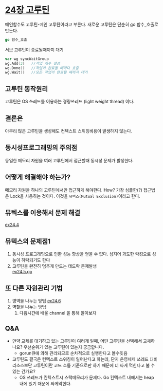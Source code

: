 # [24장 고루틴](https://www.youtube.com/watch?v=tRdODUXV3ik)

메인함수도 고루틴-메인 고루틴이라고 부른다.
새로운 고루틴은 단순히 go 함수_호출로 만든다.
```go
go 함수_호출
```

서브 고루틴이 종료될때까지 대기

```go 
var wg syncWaitGroup
wg.Add(3)   //작업 개수 설정
wg.Done()   //작업이 완료될 때마다 호출
wg.Wait()   //모든 작업이 완료될 때까지 대기
```

## 고루틴 동작원리
고루틴은 OS 쓰레드를 이용하는 경량쓰레드 (light weight thread) 이다.
## 결론은
아무리 많은 고루틴을 생성해도 컨텍스트 스위칭비용이 발생하지 않는다.
## 동시성프로그래밍의 주의점
동일한 메모리 자원을 여러 고루틴에서 접근할때 동시성 문제가 발생한다.
## 어떻게 해결해야 하는가?
메모리 자원을 하나의 고루틴에서만 접근하게 해야한다.
How?
가장 심플한(?) 접근법은 Lock을 사용하는 것이다.
이것을 `뮤텍스(Mutual Exclusion)`이라고 한다.
## 뮤텍스를 이용해서 문제 해결
[ex24.4](ex24.4.go)
## 뮤텍스의 문제점1
1. 동시성 프로그래밍으로 인한 성능 향상을 얻을 수 없다.  심지어 과도한 락킹으로 성능이 하락되기도 한다
2. 고루틴을 완전히 멈추게 만드는 데드락 문제발생  
[ex24.5.go](ex24.5.go)
## 또 다른 자원관리 기법
1. 영역을 나누는 방법 [ex24.6](ex24.6.go)
2. 역할을 나누는 방법
   1. 다음시간에 배울 channel 을 통해 알아보자

## Q&A
- 만약 교체를 대기하고 있는 고루틴이 여러개 일때, 어떤 고루틴을 선택해서 교체하나요?  우선순위가 있는 고루틴이 있는지 궁금합니다. 
  - gorun큐에 의해 관리되므로 순차적으로 실행한다고 볼수잇음
- 고루틴도 결국은 컨텍스트 스위칭이 일어난다고 하는데, 단지 운영체제 쓰레드 대비 리소스보단 고루틴이란 코드 흐름 기준으로만 하기 때문에 더 싸게 먹힌다고 불 수 있는 건가요?
  - OS 쓰레드가 컨텍스트시 스택메모리가 문제다. Go 컨텍스트 내에서는 heap 내에 있기 때문에 싸게먹힌다. 